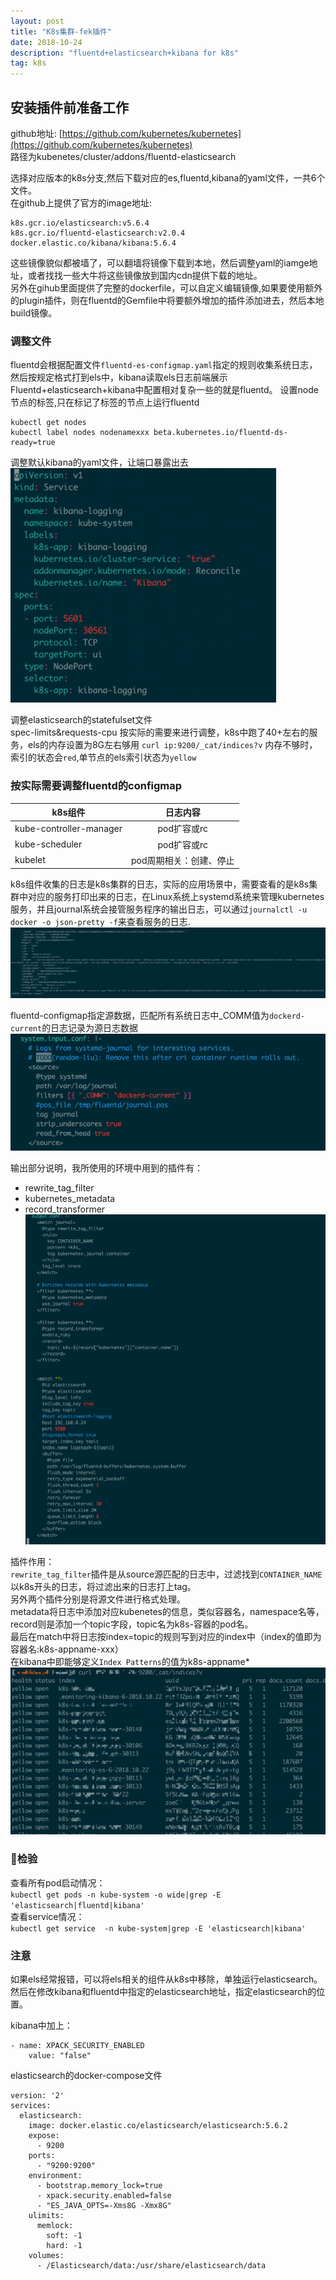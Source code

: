 ```yaml
---
layout: post
title: "K8s集群-fek插件"
date: 2018-10-24 
description: "fluentd+elasticsearch+kibana for k8s"
tag: k8s 
---   
```


## 安装插件前准备工作

github地址: [https://github.com/kubernetes/kubernetes](https://github.com/kubernetes/kubernetes)            
路径为kubenetes/cluster/addons/fluentd-elasticsearch      

选择对应版本的k8s分支,然后下载对应的es,fluentd,kibana的yaml文件，一共6个文件。      
在github上提供了官方的image地址:      
``` 
k8s.gcr.io/elasticsearch:v5.6.4
k8s.gcr.io/fluentd-elasticsearch:v2.0.4
docker.elastic.co/kibana/kibana:5.6.4
```      
这些镜像貌似都被墙了，可以翻墙将镜像下载到本地，然后调整yaml的iamge地址，或者找找一些大牛将这些镜像放到国内cdn提供下载的地址。      
另外在gihub里面提供了完整的dockerfile，可以自定义编辑镜像,如果要使用额外的plugin插件，则在fluentd的Gemfile中将要额外增加的插件添加进去，然后本地build镜像。     
      
### 调整文件       

fluentd会根据配置文件`fluentd-es-configmap.yaml`指定的规则收集系统日志，然后按规定格式打到els中，kibana读取els日志前端展示   
Fluentd+elasticsearch+kibana中配置相对复杂一些的就是fluentd。
设置node节点的标签,只在标记了标签的节点上运行fluentd          
```
kubectl get nodes
kubectl label nodes nodenamexxx beta.kubernetes.io/fluentd-ds-ready=true
```      
调整默认kibana的yaml文件，让端口暴露出去
![](/images/posts/k8s-fek/2.png)    

调整elasticsearch的statefulset文件   
spec-limits&requests-cpu 按实际的需要来进行调整，k8s中跑了40+左右的服务，els的内存设置为8G左右够用 
`curl ip:9200/_cat/indices?v` 内存不够时，索引的状态会`red`,单节点的els索引状态为`yellow`


### 按实际需要调整fluentd的configmap
      
| k8s组件 | 日志内容 |
| ------ | :------: | 
| kube-controller-manager | pod扩容或rc |
| kube-scheduler | pod扩容或rc |
| kubelet | pod周期相关：创建、停止 |

k8s组件收集的日志是k8s集群的日志，实际的应用场景中，需要查看的是k8s集群中对应的服务打印出来的日志，在Linux系统上systemd系统来管理kubernetes服务，并且journal系统会接管服务程序的输出日志，可以通过`journalctl -u docker -o json-pretty -f`来查看服务的日志. 
    ![](/images/posts/k8s-fek/4.png) 
 
fluentd-configmap指定源数据，匹配所有系统日志中_COMM值为`dockerd-current`的日志记录为源日志数据
    ![](/images/posts/k8s-fek/5.png) 

输出部分说明，我所使用的环境中用到的插件有：
- rewrite_tag_filter
- kubernetes_metadata
- record_transformer
![](/images/posts/k8s-fek/6.png) 

插件作用：   
`rewrite_tag_filter`插件是从source源匹配的日志中，过滤找到`CONTAINER_NAME`以k8s开头的日志，将过滤出来的日志打上tag。   
另外两个插件分别是将源文件进行格式处理。   
metadata将日志中添加对应kubenetes的信息，类似容器名，namespace名等，record则是添加一个topic字段，topic名为k8s-容器的pod名。         
最后在match中将日志按index=topic的规则写到对应的index中（index的值即为容器名:k8s-appname-xxx）      
在kibana中即能够定义`Index Patterns`的值为k8s-appname*      
![](/images/posts/k8s-fek/3.png)

### 检验  

查看所有pod启动情况：    
`kubectl get pods -n kube-system -o wide|grep -E 'elasticsearch|fluentd|kibana'`       
查看service情况：     
`kubectl get service  -n kube-system|grep -E 'elasticsearch|kibana'`      

### 注意
            
如果els经常报错，可以将els相关的组件从k8s中移除，单独运行elasticsearch。
然后在修改kibana和fluentd中指定的elasticsearch地址，指定elasticsearch的位置。       
        
kibana中加上：      
```      
- name: XPACK_SECURITY_ENABLED       
    value: "false"       
```       
elasticsearch的docker-compose文件
```      
version: '2'      
services:      
  elasticsearch:      
    image: docker.elastic.co/elasticsearch/elasticsearch:5.6.2      
    expose:      
      - 9200      
    ports:     
      - "9200:9200"      
    environment:      
      - bootstrap.memory_lock=true      
      - xpack.security.enabled=false      
      - "ES_JAVA_OPTS=-Xms8G -Xmx8G"      
    ulimits:      
      memlock:      
        soft: -1      
        hard: -1      
    volumes:      
      - /Elasticsearch/data:/usr/share/elasticsearch/data      
```       
